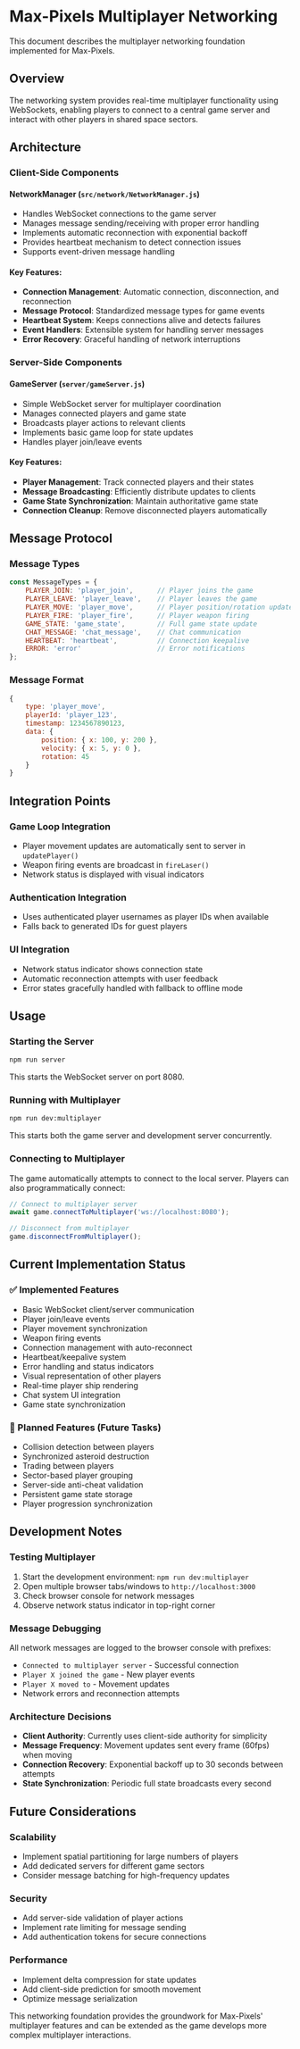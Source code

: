 # Max-Pixels Multiplayer Networking

This document describes the multiplayer networking foundation implemented for Max-Pixels.

## Overview

The networking system provides real-time multiplayer functionality using WebSockets, enabling players to connect to a central game server and interact with other players in shared space sectors.

## Architecture

### Client-Side Components

#### NetworkManager (`src/network/NetworkManager.js`)
- Handles WebSocket connections to the game server
- Manages message sending/receiving with proper error handling
- Implements automatic reconnection with exponential backoff
- Provides heartbeat mechanism to detect connection issues
- Supports event-driven message handling

#### Key Features:
- **Connection Management**: Automatic connection, disconnection, and reconnection
- **Message Protocol**: Standardized message types for game events
- **Heartbeat System**: Keeps connections alive and detects failures
- **Event Handlers**: Extensible system for handling server messages
- **Error Recovery**: Graceful handling of network interruptions

### Server-Side Components

#### GameServer (`server/gameServer.js`)
- Simple WebSocket server for multiplayer coordination
- Manages connected players and game state
- Broadcasts player actions to relevant clients
- Implements basic game loop for state updates
- Handles player join/leave events

#### Key Features:
- **Player Management**: Track connected players and their states
- **Message Broadcasting**: Efficiently distribute updates to clients
- **Game State Synchronization**: Maintain authoritative game state
- **Connection Cleanup**: Remove disconnected players automatically

## Message Protocol

### Message Types

```javascript
const MessageTypes = {
    PLAYER_JOIN: 'player_join',      // Player joins the game
    PLAYER_LEAVE: 'player_leave',    // Player leaves the game
    PLAYER_MOVE: 'player_move',      // Player position/rotation update
    PLAYER_FIRE: 'player_fire',      // Player weapon firing
    GAME_STATE: 'game_state',        // Full game state update
    CHAT_MESSAGE: 'chat_message',    // Chat communication
    HEARTBEAT: 'heartbeat',          // Connection keepalive
    ERROR: 'error'                   // Error notifications
};
```

### Message Format

```javascript
{
    type: 'player_move',
    playerId: 'player_123',
    timestamp: 1234567890123,
    data: {
        position: { x: 100, y: 200 },
        velocity: { x: 5, y: 0 },
        rotation: 45
    }
}
```

## Integration Points

### Game Loop Integration
- Player movement updates are automatically sent to server in `updatePlayer()`
- Weapon firing events are broadcast in `fireLaser()`
- Network status is displayed with visual indicators

### Authentication Integration
- Uses authenticated player usernames as player IDs when available
- Falls back to generated IDs for guest players

### UI Integration
- Network status indicator shows connection state
- Automatic reconnection attempts with user feedback
- Error states gracefully handled with fallback to offline mode

## Usage

### Starting the Server

```bash
npm run server
```

This starts the WebSocket server on port 8080.

### Running with Multiplayer

```bash
npm run dev:multiplayer
```

This starts both the game server and development server concurrently.

### Connecting to Multiplayer

The game automatically attempts to connect to the local server. Players can also programmatically connect:

```javascript
// Connect to multiplayer server
await game.connectToMultiplayer('ws://localhost:8080');

// Disconnect from multiplayer
game.disconnectFromMultiplayer();
```

## Current Implementation Status

### ✅ Implemented Features
- Basic WebSocket client/server communication
- Player join/leave events
- Player movement synchronization
- Weapon firing events
- Connection management with auto-reconnect
- Heartbeat/keepalive system
- Error handling and status indicators
- Visual representation of other players
- Real-time player ship rendering
- Chat system UI integration
- Game state synchronization

### 🚧 Planned Features (Future Tasks)
- Collision detection between players
- Synchronized asteroid destruction
- Trading between players
- Sector-based player grouping
- Server-side anti-cheat validation
- Persistent game state storage
- Player progression synchronization

## Development Notes

### Testing Multiplayer
1. Start the development environment: `npm run dev:multiplayer`
2. Open multiple browser tabs/windows to `http://localhost:3000`
3. Check browser console for network messages
4. Observe network status indicator in top-right corner

### Message Debugging
All network messages are logged to the browser console with prefixes:
- `Connected to multiplayer server` - Successful connection
- `Player X joined the game` - New player events
- `Player X moved to` - Movement updates
- Network errors and reconnection attempts

### Architecture Decisions
- **Client Authority**: Currently uses client-side authority for simplicity
- **Message Frequency**: Movement updates sent every frame (60fps) when moving
- **Connection Recovery**: Exponential backoff up to 30 seconds between attempts
- **State Synchronization**: Periodic full state broadcasts every second

## Future Considerations

### Scalability
- Implement spatial partitioning for large numbers of players
- Add dedicated servers for different game sectors
- Consider message batching for high-frequency updates

### Security
- Add server-side validation of player actions
- Implement rate limiting for message sending
- Add authentication tokens for secure connections

### Performance
- Implement delta compression for state updates
- Add client-side prediction for smooth movement
- Optimize message serialization

This networking foundation provides the groundwork for Max-Pixels' multiplayer features and can be extended as the game develops more complex multiplayer interactions.